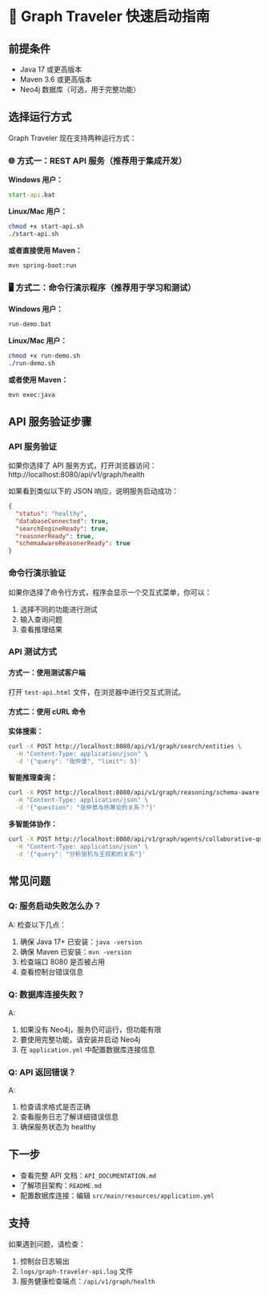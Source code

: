 # 🚀 Graph Traveler 快速启动指南

## 前提条件

- Java 17 或更高版本
- Maven 3.6 或更高版本
- Neo4j 数据库（可选，用于完整功能）

## 选择运行方式

Graph Traveler 现在支持两种运行方式：

### 🌐 方式一：REST API 服务（推荐用于集成开发）

**Windows 用户：**
```cmd
start-api.bat
```

**Linux/Mac 用户：**
```bash
chmod +x start-api.sh
./start-api.sh
```

**或者直接使用 Maven：**
```bash
mvn spring-boot:run
```

### 🖥️ 方式二：命令行演示程序（推荐用于学习和测试）

**Windows 用户：**
```cmd
run-demo.bat
```

**Linux/Mac 用户：**
```bash
chmod +x run-demo.sh
./run-demo.sh
```

**或者使用 Maven：**
```bash
mvn exec:java
```

## API 服务验证步骤

### API 服务验证

如果你选择了 API 服务方式，打开浏览器访问：http://localhost:8080/api/v1/graph/health

如果看到类似以下的 JSON 响应，说明服务启动成功：
```json
{
  "status": "healthy",
  "databaseConnected": true,
  "searchEngineReady": true,
  "reasonerReady": true,
  "schemaAwareReasonerReady": true
}
```

### 命令行演示验证

如果你选择了命令行方式，程序会显示一个交互式菜单，你可以：
1. 选择不同的功能进行测试
2. 输入查询问题
3. 查看推理结果

### API 测试方式

#### 方式一：使用测试客户端
打开 `test-api.html` 文件，在浏览器中进行交互式测试。

#### 方式二：使用 cURL 命令

**实体搜索：**
```bash
curl -X POST http://localhost:8080/api/v1/graph/search/entities \
  -H "Content-Type: application/json" \
  -d '{"query": "张仲景", "limit": 5}'
```

**智能推理查询：**
```bash
curl -X POST http://localhost:8080/api/v1/graph/reasoning/schema-aware \
  -H "Content-Type: application/json" \
  -d '{"question": "张仲景与伤寒论的关系？"}'
```

**多智能体协作：**
```bash
curl -X POST http://localhost:8080/api/v1/graph/agents/collaborative-query \
  -H "Content-Type: application/json" \
  -d '{"query": "分析张机与王叔和的关系"}'
```

## 常见问题

### Q: 服务启动失败怎么办？
A: 检查以下几点：
1. 确保 Java 17+ 已安装：`java -version`
2. 确保 Maven 已安装：`mvn -version`
3. 检查端口 8080 是否被占用
4. 查看控制台错误信息

### Q: 数据库连接失败？
A: 
1. 如果没有 Neo4j，服务仍可运行，但功能有限
2. 要使用完整功能，请安装并启动 Neo4j
3. 在 `application.yml` 中配置数据库连接信息

### Q: API 返回错误？
A: 
1. 检查请求格式是否正确
2. 查看服务日志了解详细错误信息
3. 确保服务状态为 healthy

## 下一步

- 查看完整 API 文档：`API_DOCUMENTATION.md`
- 了解项目架构：`README.md`
- 配置数据库连接：编辑 `src/main/resources/application.yml`

## 支持

如果遇到问题，请检查：
1. 控制台日志输出
2. `logs/graph-traveler-api.log` 文件
3. 服务健康检查端点：`/api/v1/graph/health`
